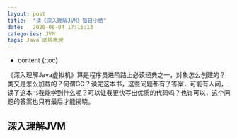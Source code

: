 ```yaml
---
layout: post
title:  "读《深入理解JVM》每日小结"
date:   2020-08-04 17:15:13
categories: JVM
tags: Java 底层原理
---
```


* content
{:toc}

《深入理解Java虚拟机》算是程序员进阶路上必读经典之一，对象怎么创建的？类又是怎么加载的？何谓GC？读完这本书，这些问题都有了答案，可能有人问，读了这本书我能学到什么呢？可以让我更快写出优质的代码吗？也许可以，这个问题的答案也只有最后才能揭晓。






## 深入理解JVM
